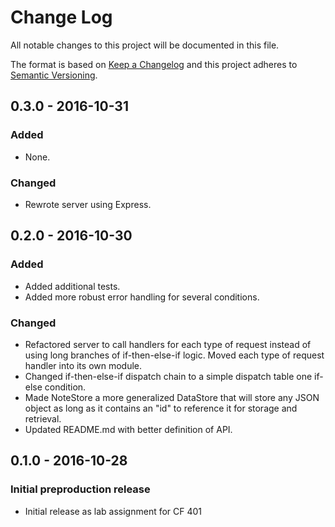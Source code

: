 # Change Log
All notable changes to this project will be documented in this file.

The format is based on [Keep a Changelog](http://keepachangelog.com/)
and this project adheres to [Semantic Versioning](http://semver.org/).

## 0.3.0 - 2016-10-31
### Added
- None.

### Changed
- Rewrote server using Express.

## 0.2.0 - 2016-10-30
### Added
- Added additional tests.
- Added more robust error handling for several conditions.

### Changed
- Refactored server to call handlers for each type of request instead
of using long branches of if-then-else-if logic. Moved each type of
request handler into its own module.
- Changed if-then-else-if dispatch chain to a simple dispatch table
one if-else condition.
- Made NoteStore a more generalized DataStore that will store any JSON
object as long as it contains an "id" to reference it for storage and
retrieval.
- Updated README.md with better definition of API.

## 0.1.0 - 2016-10-28
### Initial preproduction release
- Initial release as lab assignment for CF 401
